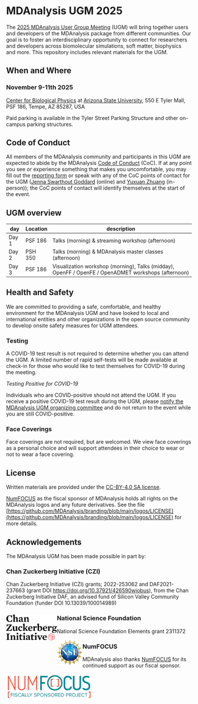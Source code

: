 # MDAnalysis UGM 2025

<!---
<img
src="https://github.com/MDAnalysis/branding/blob/main/logos/UGM/2024/mdanalysis-ugm2024.png"
title="MDAnalysis UGM 2024" alt="MDAnalysis UGM 2024"
style="float: left; height: 10em; " />
-->

The [2025 MDAnalysis User Group Meeting](https://www.mdanalysis.org/pages/ugm2025/) (UGM) will bring together users and developers of the MDAnalysis package from different communities. Our goal is to foster an interdisciplinary opportunity to connect for researchers and developers across biomolecular simulations, soft matter, biophysics and more. This repository includes relevant materials for the UGM.

## When and Where
### **November 9-11th 2025**

[Center for Biological Physics](https://cbp.asu.edu/) at [Arizona State University](https://www.asu.edu/), 550 E Tyler Mall, PSF 186, Tempe, AZ 85287, USA

Paid parking is available in the Tyler Street Parking Structure and other on-campus parking structures.

<!---
*Directions and a campus map ([UGM_directions.pdf](./UGM_directions.pdf)) are included in this repo.* 
-->

## Code of Conduct
All members of the MDAnalysis community and participants in this UGM are expected to abide by the MDAnalysis [Code of Conduct](https://www.mdanalysis.org/conduct/) (CoC). If at any point you see or experience something that makes you uncomfortable, you may fill out the [reporting form](https://forms.gle/r2SMU4XcwM814CpJ9) or speak with any of the CoC points of contact for the UGM ([Jenna Swarthout Goddard](mailto:community@mdanalysis.org) (online) and [Yuxuan Zhuang](yuxuan.zhuang@mdanalysis.org) (in-person)); the CoC points of contact will identify themselves at the start of the event.

## UGM overview

| day   | Location                     | description       |
|-------|--------------------------|-------------------|
| Day 1 | PSF 186             | Talks (morning) & streaming workshop (afternoon) |
| Day 2 | PSH 350             | Talks (morning) & MDAnalysis master classes (afternoon) |
| Day 3 | PSF 186 | Visualization workshop (morning), Talks (midday), OpenFF / OpenFE / OpenADMET workshops (afternoon) |

<!---
*The full program ([mdaUGM2024-agenda.pdf](./mdaUGM2024-agenda.pdf)) and abstracts book ([mdaUGM2024-abstracts.pdf](./mdaUGM2024-abstracts.pdf)) are included in this repo.* 
-->

## Health and Safety
We are committed to providing a safe, comfortable, and healthy environment for the MDAnalysis UGM and have looked to local and international entities and other organizations in the open source community to develop onsite safety measures for UGM attendees.

### Testing
A COVID-19 test result is not required to determine whether you can attend the UGM. A limited number of rapid self-tests will be made available at check-in for those who would like to test themselves for COVID-19 during the meeting.

*Testing Positive for COVID-19*

Individuals who are COVID-positive should not attend the UGM. If you receive a positive COVID-19 test result during the UGM, please [notify the MDAnalysis UGM organizing committee](mailto:ugm@mdanalysis.org) and do not return to the event while you are still COVID-positive.

### Face Coverings
Face coverings are not required, but are welcomed. We view face coverings as a personal choice and will support attendees in their choice to wear or not to wear a face covering.

## License

Written materials are provided under the [CC-BY-4.0 SA license](LICENSE.md).

[NumFOCUS](https://numfocus.org/) as the fiscal sponsor of MDAnalysis holds all rights on the MDAnalysis logos and any future derivatives. See the file [https://github.com/MDAnalysis/branding/blob/main/logos/LICENSE](https://github.com/MDAnalysis/branding/blob/main/logos/LICENSE) for more details.

## Acknowledgements

The MDAnalysis UGM has been made possible in part by:

### Chan Zuckerberg Initiative (CZI)

Chan Zuckerberg Initiative (CZI) grants; 2022-253062 and DAF2021-237663 (grant DOI https://doi.org/10.37921/426590wiobus), from the Chan Zuckerberg Initiative DAF, an advised fund of Silicon Valley Community Foundation (funder DOI 10.13039/100014989)
 
<a href="https://chanzuckerberg.com/">
<img
src="/logos/CZI_Logo.jpg"
title="Chan Zuckerberg Initiative Logo" alt="Chan Zuckerberg Initiative Logo"
style="float: left; height: 5em; " />
<a/>

### National Science Foundation
  
National Science Foundation Elements grant 2311372

<a href="https://www.nsf.gov/awardsearch/showAward?AWD_ID=2311372&HistoricalAwards=false">
<img
src="/logos/nsf.jpg"
title="U.S. National Science Foundation Logo" alt="U.S. National Science Foundation Logo"
style="float: left; height: 5em; " />
<a/>

### NumFOCUS

MDAnalysis also thanks [NumFOCUS](https://www.numfocus.org/) for its continued support as our fiscal sponsor.

<a href="https://numfocus.org/">
<img
src="/logos/numfocus-sponsored.png"
title="NumFOCUS Sponsored Project Logo" alt="NumFOCUS Sponsored Project Logo"
style="float: left; height: 5em; " />
<a/>
